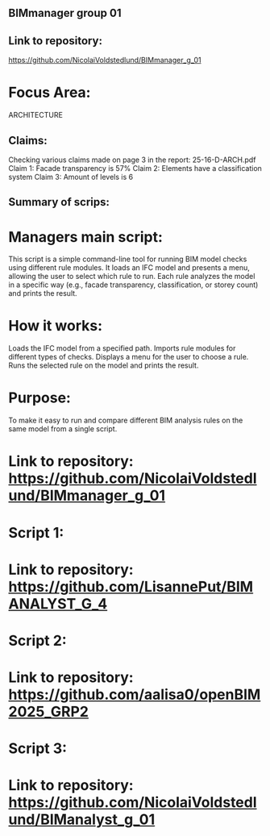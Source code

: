 ## BIMmanager group 01

## Link to repository: 
https://github.com/NicolaiVoldstedlund/BIMmanager_g_01

# Focus Area: 
ARCHITECTURE

## Claims:

Checking various claims made on page 3 in the report: 25-16-D-ARCH.pdf 
    Claim 1: Facade transparency is 57%
    Claim 2: Elements have a classification system
    Claim 3: Amount of levels is 6

## Summary of scrips:

# Managers main script: 

This script is a simple command-line tool for running BIM model checks using different rule modules.
It loads an IFC model and presents a menu, allowing the user to select which rule to run.
Each rule analyzes the model in a specific way (e.g., facade transparency, classification, or storey count) and prints the result.

# How it works:

Loads the IFC model from a specified path.
Imports rule modules for different types of checks.
Displays a menu for the user to choose a rule.
Runs the selected rule on the model and prints the result.

# Purpose:

To make it easy to run and compare different BIM analysis rules on the same model from a single script.

# Link to repository: https://github.com/NicolaiVoldstedlund/BIMmanager_g_01 

# Script 1:
# Link to repository: https://github.com/LisannePut/BIMANALYST_G_4

# Script 2: 
# Link to repository: https://github.com/aalisa0/openBIM2025_GRP2

# Script 3:  
# Link to repository: https://github.com/NicolaiVoldstedlund/BIManalyst_g_01